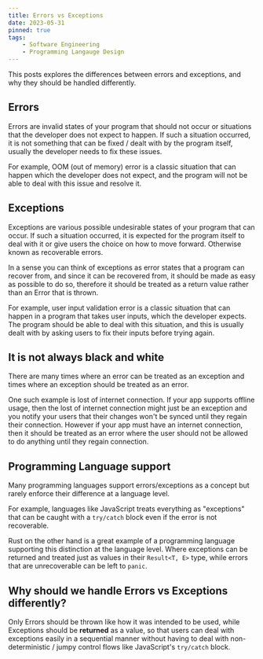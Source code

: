 ```yaml
---
title: Errors vs Exceptions
date: 2023-05-31
pinned: true
tags:
    - Software Engineering
    - Programming Langauge Design
---
```

This posts explores the differences between errors and exceptions, and why they should be handled differently.


## Errors
Errors are invalid states of your program that should not occur or situations that the developer does not expect to happen. If such a situation occurred, it is not something that can be fixed / dealt with by the program itself, usually the developer needs to fix these issues.

For example, OOM (out of memory) error is a classic situation that can happen which the developer does not expect, and the program will not be able to deal with this issue and resolve it.


## Exceptions
Exceptions are various possible undesirable states of your program that can occur. If such a situation occurred, it is expected for the program itself to deal with it or give users the choice on how to move forward. Otherwise known as recoverable errors.

In a sense you can think of exceptions as error states that a program can recover from, and since it can be recovered from, it should be made as easy as possible to do so, therefore it should be treated as a return value rather than an Error that is thrown.

For example, user input validation error is a classic situation that can happen in a program that takes user inputs, which the developer expects. The program should be able to deal with this situation, and this is usually dealt with by asking users to fix their inputs before trying again.


## It is not always black and white
There are many times where an error can be treated as an exception and times where an exception should be treated as an error.

One such example is lost of internet connection. If your app supports offline usage, then the lost of internet connection might just be an exception and you notify your users that their changes won't be synced until they regain their connection. However if your app must have an internet connection, then it should be treated as an error where the user should not be allowed to do anything until they regain connection.


## Programming Language support
Many programming languages support errors/exceptions as a concept but rarely enforce their difference at a language level.

For example, languages like JavaScript treats everything as "exceptions" that can be caught with a `try/catch` block even if the error is not recoverable.

Rust on the other hand is a great example of a programming language supporting this distinction at the language level. Where exceptions can be returned and treated just as values in their `Result<T, E>` type, while errors that are unrecoverable can be left to `panic`.


## Why should we handle Errors vs Exceptions differently?
Only Errors should be thrown like how it was intended to be used, while Exceptions should be **returned** as a value, so that users can deal with exceptions easily in a sequential manner without having to deal with non-deterministic / jumpy control flows like JavaScript's `try/catch` block.